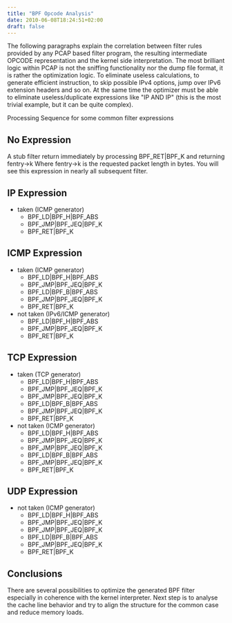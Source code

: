 ```yaml
---
title: "BPF Opcode Analysis"
date: 2010-06-08T18:24:51+02:00
draft: false
---
```


The following paragraphs explain the correlation between filter rules provided
by any PCAP based filter program, the resulting intermediate OPCODE
representation and the kernel side interpretation. The most brilliant logic
within PCAP is not the sniffing functionality nor the dump file format, it is
rather the optimization logic. To eliminate useless calculations, to generate
efficient instruction, to skip possible IPv4 options, jump over IPv6
extension headers and so on. At the same time the optimizer must be able to
eliminate useless/duplicate expressions like "IP AND IP" (this is the most
trivial example, but it can be quite complex).


Processing Sequence for some common filter expressions



No Expression
-------------


A stub filter return immediately by processing BPF\_RET|BPF\_K and returning
fentry->k Where fentry->k is the requested packet length in bytes. You will
see this expression in nearly all subsequent filter.




IP Expression
-------------


* taken (ICMP generator)
	+ BPF\_LD|BPF\_H|BPF\_ABS
	+ BPF\_JMP|BPF\_JEQ|BPF\_K
	+ BPF\_RET|BPF\_K




ICMP Expression
---------------


* taken (ICMP generator)
	+ BPF\_LD|BPF\_H|BPF\_ABS
	+ BPF\_JMP|BPF\_JEQ|BPF\_K
	+ BPF\_LD|BPF\_B|BPF\_ABS
	+ BPF\_JMP|BPF\_JEQ|BPF\_K
	+ BPF\_RET|BPF\_K
* not taken (IPv6/ICMP generator)
	+ BPF\_LD|BPF\_H|BPF\_ABS
	+ BPF\_JMP|BPF\_JEQ|BPF\_K
	+ BPF\_RET|BPF\_K




TCP Expression
--------------


* taken (TCP generator)
	+ BPF\_LD|BPF\_H|BPF\_ABS
	+ BPF\_JMP|BPF\_JEQ|BPF\_K
	+ BPF\_JMP|BPF\_JEQ|BPF\_K
	+ BPF\_LD|BPF\_B|BPF\_ABS
	+ BPF\_JMP|BPF\_JEQ|BPF\_K
	+ BPF\_RET|BPF\_K
* not taken (ICMP generator)
	+ BPF\_LD|BPF\_H|BPF\_ABS
	+ BPF\_JMP|BPF\_JEQ|BPF\_K
	+ BPF\_JMP|BPF\_JEQ|BPF\_K
	+ BPF\_LD|BPF\_B|BPF\_ABS
	+ BPF\_JMP|BPF\_JEQ|BPF\_K
	+ BPF\_RET|BPF\_K




UDP Expression
--------------


* not taken (ICMP generator)
	+ BPF\_LD|BPF\_H|BPF\_ABS
	+ BPF\_JMP|BPF\_JEQ|BPF\_K
	+ BPF\_JMP|BPF\_JEQ|BPF\_K
	+ BPF\_LD|BPF\_B|BPF\_ABS
	+ BPF\_JMP|BPF\_JEQ|BPF\_K
	+ BPF\_RET|BPF\_K




Conclusions
-----------


There are several possibilities to optimize the generated BPF filter especially
in coherence with the kernel interpreter. Next step is to analyse the cache
line behavior and try to align the structure for the common case and reduce
memory loads.



